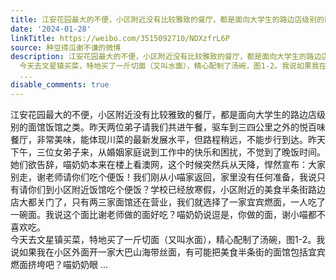 ```yaml
---
title: 江安花园最大的不便，小区附近没有比较雅致的餐厅，都是面向大学生的路边店级别的面馆饭馆之类。昨天两位弟子请我们共进午餐，驱车到三四公里之外的悦百味餐厅，...
date: '2024-01-28'
linkTitle: https://weibo.com/3515092710/NDXzfrL6P
source: 种豆得瓜谢不谦的微博
description: 江安花园最大的不便，小区附近没有比较雅致的餐厅，都是面向大学生的路边店级别的面馆饭馆之类。昨天两位弟子请我们共进午餐，驱车到三四公里之外的悦百味餐厅，非常美味，能体现川菜的最新发展水平，但路程稍远，不能步行到达。昨天下午，三位女弟子来，从婚姻家庭说到工作中的快乐和困扰，不觉到了晚饭时间。她们欲告辞，喵奶奶本来在楼上看澳网，这个时候突然兵从天降，悍然宣布：大家别走，谢老师请你们吃个便饭！我们刚从小喵家返回，家里没有任何准备，我说只有请你们到小区附近饭馆吃个便饭？学校已经放寒假，小区附近的美食半条街路边店大都关门了，只有两三家面馆还在营业，我们就选择了一家宜宾燃面，一人吃了一碗面。我说这个面比谢老师做的面好吃？喵奶奶说逗是，你做的面，谢小喵都不喜欢吃。<br>
  今天去文星镇买菜，特地买了一斤切面（又叫水面），精心配制了汤碗，图1-2。我说如果我在小区外面开一家大巴山海带丝面，有可能把美食半条街的面馆包括宜宾燃面挤垮吧？喵奶奶眼
  ...
disable_comments: true
---
```

江安花园最大的不便，小区附近没有比较雅致的餐厅，都是面向大学生的路边店级别的面馆饭馆之类。昨天两位弟子请我们共进午餐，驱车到三四公里之外的悦百味餐厅，非常美味，能体现川菜的最新发展水平，但路程稍远，不能步行到达。昨天下午，三位女弟子来，从婚姻家庭说到工作中的快乐和困扰，不觉到了晚饭时间。她们欲告辞，喵奶奶本来在楼上看澳网，这个时候突然兵从天降，悍然宣布：大家别走，谢老师请你们吃个便饭！我们刚从小喵家返回，家里没有任何准备，我说只有请你们到小区附近饭馆吃个便饭？学校已经放寒假，小区附近的美食半条街路边店大都关门了，只有两三家面馆还在营业，我们就选择了一家宜宾燃面，一人吃了一碗面。我说这个面比谢老师做的面好吃？喵奶奶说逗是，你做的面，谢小喵都不喜欢吃。<br> 今天去文星镇买菜，特地买了一斤切面（又叫水面），精心配制了汤碗，图1-2。我说如果我在小区外面开一家大巴山海带丝面，有可能把美食半条街的面馆包括宜宾燃面挤垮吧？喵奶奶眼 ...